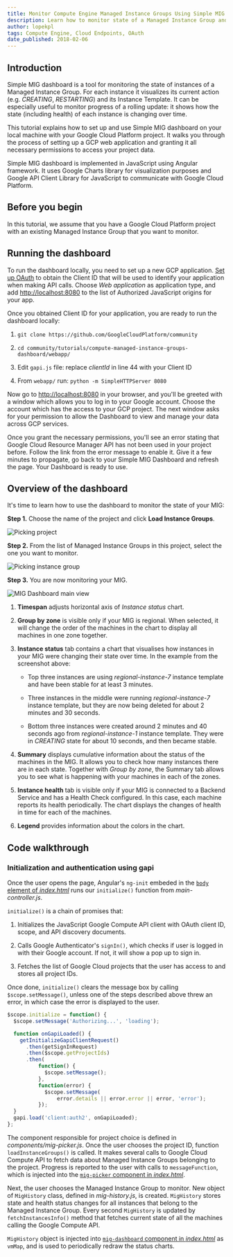 ```yaml
---
title: Monitor Compute Engine Managed Instance Groups Using Simple MIG Dashboard
description: Learn how to monitor state of a Managed Instance Group and visualize it in a JavaScript application.
author: lopekpl
tags: Compute Engine, Cloud Endpoints, OAuth
date_published: 2018-02-06
---
```


## Introduction

Simple MIG dashboard is a tool for monitoring the state of instances of
a Managed Instance Group. For each instance it visualizes its current
action (e.g. *CREATING*, *RESTARTING*) and its Instance Template. It can be
especially useful to monitor progress of a rolling update: it shows how
the state (including health) of each instance is changing over time.

This tutorial explains how to set up and use Simple MIG dashboard on
your local machine with your Google Cloud Platform project. It walks you
through the process of setting up a GCP web application and granting it
all necessary permissions to access your project data.

Simple MIG dashboard is implemented in JavaScript using Angular
framework. It uses Google Charts library for visualization purposes and
Google API Client Library for JavaScript to communicate with Google
Cloud Platform.

## Before you begin

In this tutorial, we assume that you have a Google Cloud Platform
project with an existing Managed Instance Group that you want to monitor.

## Running the dashboard

To run the dashboard locally, you need to set up a new GCP application.
[Set up OAuth](https://support.google.com/cloud/answer/6158849?hl=en&ref_topic=6262490) to obtain the Client ID that will be used to identify your application when
making API calls. Choose *Web application* as application type, and add
[http://localhost:8080](http://localhost:8000) to the list
of Authorized JavaScript origins for your app.

Once you obtained Client ID for your application, you are ready to run
the dashboard locally:

1.  `git clone https://github.com/GoogleCloudPlatform/community`

2.  `cd community/tutorials/compute-managed-instance-groups-dashboard/webapp/`

3.  Edit `gapi.js` file: replace *clientId* in line 44 with your Client ID

4.  From `webapp/` run: `python -m SimpleHTTPServer 8080`

Now go to [http://localhost:8080](http://localhost:8080)
in your browser, and you'll be greeted with a window which allows you to
log in to your Google account. Choose the account which has the access
to your GCP project. The next window asks for your
permission to allow the Dashboard to view and manage your data across
GCP services.

Once you grant the necessary permissions, you'll see an error stating
that Google Cloud Resource Manager API has not been used in your project
before. Follow the link from the error message to enable it. Give it a
few minutes to propagate, go back to your Simple MIG Dashboard and
refresh the page. Your Dashboard is ready to use.

## Overview of the dashboard

It's time to learn how to use the dashboard to monitor the state of your
MIG:

**Step 1.** Choose the name of the project and click **Load Instance Groups**.

![Picking project](https://storage.googleapis.com/gcp-community/tutorials/compute-managed-instance-groups-dashboard/step1.png)

**Step 2.** From the list of Managed Instance Groups in this project, select
the one you want to monitor.

![Picking instance group](https://storage.googleapis.com/gcp-community/tutorials/compute-managed-instance-groups-dashboard/step2.png)

**Step 3.** You are now monitoring your MIG.

![MIG Dashboard main view](https://storage.googleapis.com/gcp-community/tutorials/compute-managed-instance-groups-dashboard/step3.png)

1.  **Timespan** adjusts horizontal axis of *Instance status* chart.

2.  **Group by zone** is visible only if your MIG is regional. When selected, it will change the order of the machines in the chart to display all machines in one zone together.

3.  **Instance status** tab contains a chart that visualises how instances in your MIG were changing their state over time. In the example from the screenshot above:

    -   Top three instances are using *regional-instance-7* instance template and have been stable for at least 3 minutes.

    -   Three instances in the middle were running *regional-instance-7* instance template, but they are now being deleted for about 2 minutes and 30 seconds.

    -   Bottom three instances were created around 2 minutes and 40 seconds ago from *regional-instance-1* instance template. They were in *CREATING* state for about 10 seconds, and then became stable.

4.  **Summary** displays cumulative information about the status of the machines in the MIG. It allows you to check how many instances there are in each state. Together with *Group by zone*, the Summary tab allows you to see what is happening with your machines in each of the zones.

5.  **Instance health** tab is visible only if your MIG is connected to a Backend Service and has a Health Check configured. In this case, each machine reports its health periodically. The chart displays the changes of health in time for each of the machines.

6.  **Legend** provides information about the colors in the chart.

## Code walkthrough

### Initialization and authentication using gapi

Once the user opens the page, Angular's `ng-init` embeded in the
[`body` element of *index.html*][index] runs our `initialize()` function from
*main-controller.js*.

`initialize()` is a chain of promises that:

1.  Initializes the JavaScript Google Compute API client with OAuth client ID, scope, and API discovery documents.

2.  Calls Google Authenticator's `signIn()`, which checks if user is logged in with their Google account. If not, it will show a pop up to sign in.

3.  Fetches the list of Google Cloud projects that the user has access to and stores all project IDs.

Once done, `initialize()` clears the message box by calling
`$scope.setMessage()`, unless one of the steps described above threw an
error, in which case the error is displayed to the user.

```js
$scope.initialize = function() {
  $scope.setMessage('Authorizing...', 'loading');

  function onGapiLoaded() {
    getInitializeGapiClientRequest()
      .then(getSignInRequest)
      .then($scope.getProjectIds)
      .then(
          function() {
            $scope.setMessage();
          },
          function(error) {
            $scope.setMessage(
                error.details || error.error || error, 'error');
          });
  }
  gapi.load('client:auth2', onGapiLoaded);
};
```

The component responsible for project choice is defined in
*components/mig-picker.js*. Once the user chooses the project ID, function
`loadInstanceGroups()` is called. It makes several calls to Google Cloud
Compute API to fetch data about Managed Instance Groups belonging to the
project. Progress is reported to the user with calls to `messageFunction`,
which is injected into the [`mig-picker` component in *index.html*][index].

Next, the user chooses the Managed Instance Group to monitor. New object
of `MigHistory` class, defined in *mig-history.js*, is created. `MigHistory`
stores state and health status changes for all instances that belong to
the Managed Instance Group. Every second `MigHistory` is updated by
`fetchInstancesInfo()` method that fetches current state of all the
machines calling the Google Compute API.

`MigHistory` object is injected into
[`mig-dashboard` component in *index.html*][index] as `vmMap`, and is used to
periodically redraw the status charts.

[index]: https://github.com/GoogleCloudPlatform/community/blob/master/tutorials/compute-managed-instance-groups-dashboard/webapp/index.html
